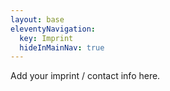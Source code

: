 ```yaml
---
layout: base
eleventyNavigation:
  key: Imprint
  hideInMainNav: true
---
```


Add your imprint / contact info here.
